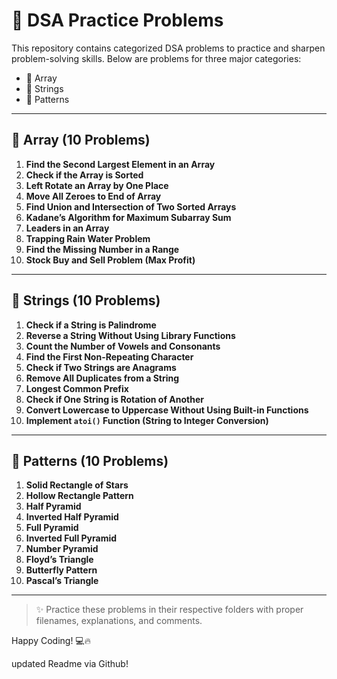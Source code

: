 # 🚀 DSA Practice Problems

This repository contains categorized DSA problems to practice and sharpen problem-solving skills. Below are problems for three major categories:

- 📁 Array
- 📁 Strings
- 📁 Patterns

---

## 📁 Array (10 Problems)

1. **Find the Second Largest Element in an Array**
2. **Check if the Array is Sorted**
3. **Left Rotate an Array by One Place**
4. **Move All Zeroes to End of Array**
5. **Find Union and Intersection of Two Sorted Arrays**
6. **Kadane’s Algorithm for Maximum Subarray Sum**
7. **Leaders in an Array**
8. **Trapping Rain Water Problem**
9. **Find the Missing Number in a Range**
10. **Stock Buy and Sell Problem (Max Profit)**

---

## 📁 Strings (10 Problems)

1. **Check if a String is Palindrome**
2. **Reverse a String Without Using Library Functions**
3. **Count the Number of Vowels and Consonants**
4. **Find the First Non-Repeating Character**
5. **Check if Two Strings are Anagrams**
6. **Remove All Duplicates from a String**
7. **Longest Common Prefix**
8. **Check if One String is Rotation of Another**
9. **Convert Lowercase to Uppercase Without Using Built-in Functions**
10. **Implement `atoi()` Function (String to Integer Conversion)**

---

## 📁 Patterns (10 Problems)

1. **Solid Rectangle of Stars**
2. **Hollow Rectangle Pattern**
3. **Half Pyramid**
4. **Inverted Half Pyramid**
5. **Full Pyramid**
6. **Inverted Full Pyramid**
7. **Number Pyramid**
8. **Floyd’s Triangle**
9. **Butterfly Pattern**
10. **Pascal’s Triangle**

---

> ✨ Practice these problems in their respective folders with proper filenames, explanations, and comments.

Happy Coding! 💻🔥

updated Readme via Github!
